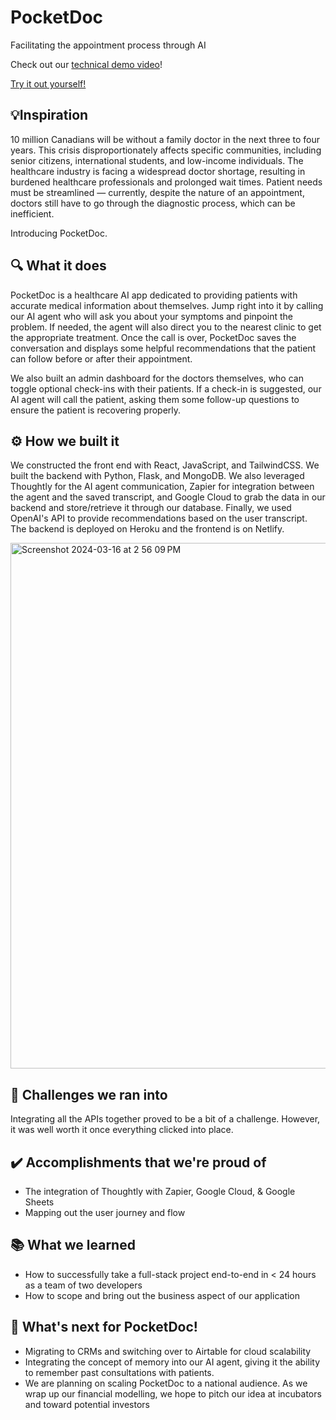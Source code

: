 # PocketDoc

Facilitating the appointment process through AI

Check out our [technical demo video](https://www.youtube.com/watch?v=iepbyKEVYv4)!

[Try it out yourself!](https://65f5ea72cdbd16f01b5324d7--transcendent-quokka-1b2700.netlify.app/)

## 💡Inspiration

10 million Canadians will be without a family doctor in the next three to four years.​ This crisis disproportionately affects specific communities, including senior citizens, international students, and low-income individuals.​ The healthcare industry is facing a widespread doctor shortage, resulting in burdened healthcare professionals and prolonged wait times. Patient needs must be streamlined — currently, despite the nature of an appointment, doctors still have to go through the diagnostic process, which can be inefficient.​

Introducing PocketDoc.

## 🔍 What it does

PocketDoc is a healthcare AI app dedicated to providing patients with accurate medical information about themselves. Jump right into it by calling our AI agent who will ask you about your symptoms and pinpoint the problem. If needed, the agent will also direct you to the nearest clinic to get the appropriate treatment. Once the call is over, PocketDoc saves the conversation and displays some helpful recommendations that the patient can follow before or after their appointment.

We also built an admin dashboard for the doctors themselves, who can toggle optional check-ins with their patients. If a check-in is suggested, our AI agent will call the patient, asking them some follow-up questions to ensure the patient is recovering properly.

## ⚙️ How we built it

We constructed the front end with React, JavaScript, and TailwindCSS. We built the backend with Python, Flask, and MongoDB. We also leveraged Thoughtly for the AI agent communication, Zapier for integration between the agent and the saved transcript, and Google Cloud to grab the data in our backend and store/retrieve it through our database. Finally, we used OpenAI's API to provide recommendations based on the user transcript. The backend is deployed on Heroku and the frontend is on Netlify.

<img width="841" alt="Screenshot 2024-03-16 at 2 56 09 PM" src="https://github.com/Ezzhingy/pocketdoc/assets/86681988/40689c70-9358-49ae-9da5-a3998c86e7bb">

## 🚧 Challenges we ran into

Integrating all the APIs together proved to be a bit of a challenge. However, it was well worth it once everything clicked into place.

## ✔️ Accomplishments that we're proud of

<ul>
  <li>The integration of Thoughtly with Zapier, Google Cloud, & Google Sheets</li>
  <li>Mapping out the user journey and flow</li>
</ul>

## 📚 What we learned

<ul>
<li>How to successfully take a full-stack project end-to-end in < 24 hours as a team of two developers</li>
<li>How to scope and bring out the business aspect of our application</li>
</ul>

## 🔭 What's next for PocketDoc!

<ul>
<li>Migrating to CRMs and switching over to Airtable for cloud scalability</li>
<li>Integrating the concept of memory into our AI agent, giving it the ability to remember past consultations with patients.</li>
<li>We are planning on scaling PocketDoc to a national audience. As we wrap up our financial modelling, we hope to pitch our idea at incubators and toward potential investors</li>
</ul>
